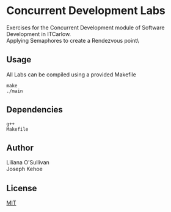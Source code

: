 # Concurrent Development Labs

Exercises for the Concurrent Development module of Software Development in ITCarlow.\
Applying Semaphores to create a Rendezvous point\
## Usage
All Labs can be compiled using a provided Makefile

```
make
./main
```
## Dependencies

```
g++
Makefile
```

## Author
Liliana O'Sullivan \
Joseph Kehoe

## License
[MIT](https://choosealicense.com/licenses/mit/)